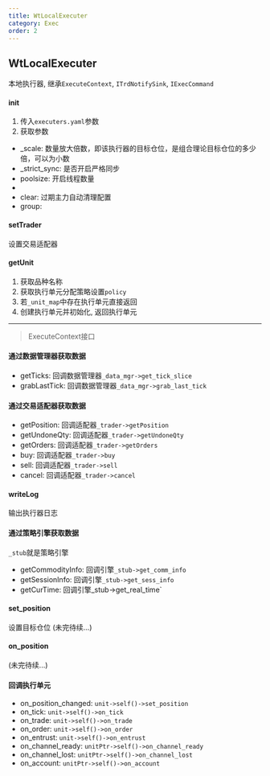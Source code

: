 ```yaml
---
title: WtLocalExecuter
category: Exec
order: 2
---
```


## WtLocalExecuter
本地执行器, 继承`ExecuteContext`, `ITrdNotifySink`, `IExecCommand`

#### init
1. 传入`executers.yaml`参数
2. 获取参数
- _scale: 数量放大倍数，即该执行器的目标仓位，是组合理论目标仓位的多少倍，可以为小数
- _strict_sync: 是否开启严格同步
- poolsize: 开启线程数量
- 
- clear: 过期主力自动清理配置
- group: 

#### setTrader
设置交易适配器

#### getUnit
1. 获取品种名称
2. 获取执行单元分配策略设置`policy`
3. 若`_unit_map`中存在执行单元直接返回
4. 创建执行单元并初始化, 返回执行单元

---

> ExecuteContext接口

#### 通过数据管理器获取数据
- getTicks: 回调数据管理器`_data_mgr->get_tick_slice`
- grabLastTick: 回调数据管理器`_data_mgr->grab_last_tick`

#### 通过交易适配器获取数据
- getPosition: 回调适配器`_trader->getPosition`
- getUndoneQty: 回调适配器`_trader->getUndoneQty`
- getOrders: 回调适配器`_trader->getOrders`
- buy: 回调适配器`_trader->buy`
- sell: 回调适配器`_trader->sell`
- cancel: 回调适配器`_trader->cancel`

#### writeLog
输出执行器日志

#### 通过策略引擎获取数据
`_stub`就是策略引擎
- getCommodityInfo: 回调引擎`_stub->get_comm_info` 
- getSessionInfo: 回调引擎`_stub->get_sess_info`
- getCurTime: 回调引擎_stub->get_real_time`

#### set_position
设置目标仓位
(未完待续...)

#### on_position
(未完待续...)

#### 回调执行单元
- on_position_changed: `unit->self()->set_position`
- on_tick: `unit->self()->on_tick`
- on_trade: `unit->self()->on_trade`
- on_order: `unit->self()->on_order`
- on_entrust: `unit->self()->on_entrust`
- on_channel_ready: `unitPtr->self()->on_channel_ready`
- on_channel_lost: `unitPtr->self()->on_channel_lost`
- on_account: `unitPtr->self()->on_account`